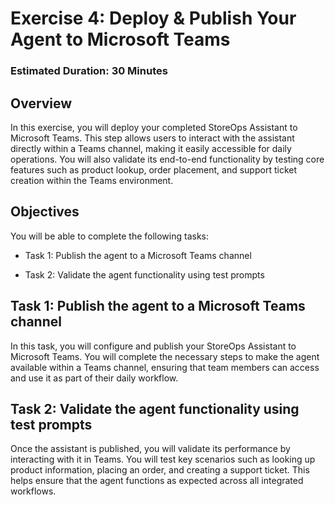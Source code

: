 # Exercise 4: Deploy & Publish Your Agent to Microsoft Teams

### Estimated Duration: 30 Minutes

## Overview

In this exercise, you will deploy your completed StoreOps Assistant to Microsoft Teams. This step allows users to interact with the assistant directly within a Teams channel, making it easily accessible for daily operations. You will also validate its end-to-end functionality by testing core features such as product lookup, order placement, and support ticket creation within the Teams environment.

## Objectives

You will be able to complete the following tasks:

- Task 1: Publish the agent to a Microsoft Teams channel

- Task 2: Validate the agent functionality using test prompts

## Task 1: Publish the agent to a Microsoft Teams channel

In this task, you will configure and publish your StoreOps Assistant to Microsoft Teams. You will complete the necessary steps to make the agent available within a Teams channel, ensuring that team members can access and use it as part of their daily workflow.

## Task 2: Validate the agent functionality using test prompts

Once the assistant is published, you will validate its performance by interacting with it in Teams. You will test key scenarios such as looking up product information, placing an order, and creating a support ticket. This helps ensure that the agent functions as expected across all integrated workflows.